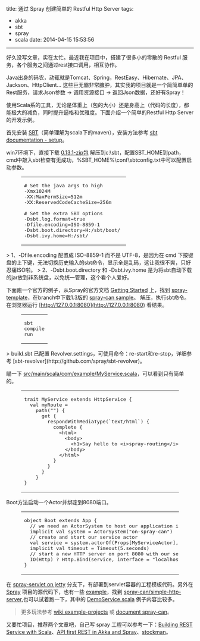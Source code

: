 title: 通过 Spray 创建简单的 Restful Http Server
tags:
  - akka
  - sbt
  - spray
  - scala
date: 2014-04-15 15:53:56
---

好久没写文章，实在太忙。最近我在项目中，搭建了很多小的零散的 Restful 服务，各个服务之间通过rest接口调用，相互协作。

Java出身的码农，动辄就是Tomcat、Spring，RestEasy、Hibernate、JPA、Jackson、HttpClient… 这些巨无霸非常臃肿，其实我的项目就是一个简简单单的Rest服务，请求Json参数 → 调用资源接口 → 返回Json数据，还好有Spray！

使用Scala系的工具，无论是体重上（包的大小）还是身高上（代码的长度），都能极大的减负，同时提升逼格和优雅度。下面介绍一个简单的Restful Http Server的开发示例。

首先安装 [SBT](http://www.scala-sbt.org)（简单理解为scala下的maven），安装方法参考 [sbt documentation - setup](http://www.scala-sbt.org/release/docs/Getting-Started/Setup.html)。

win7环境下，直接下载 [0.13.1-zip包](http://repo.scala-sbt.org/scalasbt/sbt-native-packages/org/scala-sbt/sbt/0.13.1/sbt.zip) 解压到c:\sbt，配置SBT_HOME到path，cmd中敲入sbt检查有无成功，%SBT_HOME%\conf\sbtconfig.txt中可以配置启动参数。

<figure class="highlight haml"><table><tr><td class="code"><pre><span class="line"># Set the java args to high</span>
<span class="line">-<span class="ruby"><span class="constant">Xmx1024M</span></span>
<span class="line"></span>-<span class="ruby"><span class="constant">XX</span><span class="symbol">:MaxPermSize=</span><span class="number">512</span>m</span>
<span class="line"></span>-<span class="ruby"><span class="constant">XX</span><span class="symbol">:ReservedCodeCacheSize=</span><span class="number">256</span>m</span>
<span class="line"></span></span>
<span class="line"># Set the extra SBT options</span>
<span class="line">-<span class="ruby"><span class="constant">Dsbt</span>.log.format=<span class="keyword">true</span></span>
<span class="line"></span>-<span class="ruby"><span class="constant">Dfile</span>.encoding=<span class="constant">ISO</span>-<span class="number">8859</span>-<span class="number">1</span></span>
<span class="line"></span>-<span class="ruby"><span class="constant">Dsbt</span>.boot.directory=<span class="constant">H</span><span class="symbol">:/sbt/boot/</span> </span>
<span class="line"></span>-<span class="ruby"><span class="constant">Dsbt</span>.ivy.home=<span class="constant">H</span><span class="symbol">:/sbt/</span></span></span>
</pre></td></tr></table></figure>
<a id="more"></a>
> 1、-Dfile.encoding 配置成 ISO-8859-1 而不是 UTF-8，是因为在 cmd 下按键盘的上下键，无法切换历史输入的sbt命令，显示全是乱码，这让我很不爽，只好忍痛ISO啦。
> 2、-Dsbt.boot.directory 和 -Dsbt.ivy.home 是为将sbt自动下载的jar放到非系统盘，以免统一管理，这个看个人爱好。

下面跑一个官方的例子，从Spray的官方文档 [Getting Started](http://spray.io/introduction/getting-started) 上，找到 [spray-template](https://github.com/spray/spray-template)，在branch中下载1.3版的 [spray-can sample](http://github.com/spray/spray-template/tree/on_spray-can_1.3)。
解压，执行sbt命令。在浏览器运行 [http://127.0.0.1:8080](http://127.0.0.1:8080) 看结果。

<figure class="highlight applescript"><table><tr><td class="code"><pre><span class="line">sbt</span>
<span class="line">compile</span>
<span class="line"><span class="command">run</span></span>
</pre></td></tr></table></figure>
> build.sbt 已配置 Revolver.settings，可使用命令：re-start和re-stop，详细参考 [sbt-revolver](http://github.com/spray/sbt-revolver)。

瞄一下 [src/main/scala/com/example/MyService.scala](https://github.com/spray/spray-template/blob/on_spray-can_1.3/src/main/scala/com/example/MyService.scala)，可以看到只有简单的。
<figure class="highlight scala"><table><tr><td class="code"><pre><span class="line"><span class="class"><span class="keyword">trait</span> <span class="title">MyService</span> <span class="keyword"><span class="keyword">extends</span></span> <span class="title">HttpService</span> &#123;</span></span>
<span class="line">  <span class="function"><span class="keyword">val</span> <span class="title">myRoute</span> =</span></span>
<span class="line">    path(<span class="string">""</span>) &#123;</span>
<span class="line">      get &#123;</span>
<span class="line">        respondWithMediaType(`text/html`) &#123;</span>
<span class="line">          complete &#123;</span>
<span class="line">            &lt;html&gt;</span>
<span class="line">              &lt;body&gt;</span>
<span class="line">                &lt;h1&gt;<span class="type">Say</span> hello to &lt;i&gt;spray-routing&lt;/i&gt; on &lt;i&gt;spray-can&lt;/i&gt;!&lt;/h1&gt;</span>
<span class="line">              &lt;/body&gt;</span>
<span class="line">            &lt;/html&gt;</span>
<span class="line">          &#125;</span>
<span class="line">        &#125;</span>
<span class="line">      &#125;</span>
<span class="line">    &#125;</span>
<span class="line">&#125;</span>
</pre></td></tr></table></figure>

Boot方法启动一个Actor并绑定到8080端口。
<figure class="highlight scala"><table><tr><td class="code"><pre><span class="line"><span class="class"><span class="keyword">object</span> <span class="title">Boot</span> <span class="keyword"><span class="keyword">extends</span></span> <span class="title">App</span> &#123;</span></span>
<span class="line">  <span class="comment">// we need an ActorSystem to host our application in</span></span>
<span class="line">  <span class="keyword">implicit</span> <span class="function"><span class="keyword">val</span> <span class="title">system</span> =</span> <span class="type">ActorSystem</span>(<span class="string">"on-spray-can"</span>)</span>
<span class="line">  <span class="comment">// create and start our service actor</span></span>
<span class="line">  <span class="function"><span class="keyword">val</span> <span class="title">service</span> =</span> system.actorOf(<span class="type">Props</span>[<span class="type">MyServiceActor</span>], <span class="string">"demo-service"</span>)</span>
<span class="line">  <span class="keyword">implicit</span> <span class="function"><span class="keyword">val</span> <span class="title">timeout</span> =</span> <span class="type">Timeout</span>(<span class="number">5.</span>seconds)</span>
<span class="line">  <span class="comment">// start a new HTTP server on port 8080 with our service actor as the handler</span></span>
<span class="line">  <span class="type">IO</span>(<span class="type">Http</span>) ? <span class="type">Http</span>.<span class="type">Bind</span>(service, interface = <span class="string">"localhost"</span>, port = <span class="number">8080</span>)</span>
<span class="line">&#125;</span>
</pre></td></tr></table></figure>

在 [spray-servlet on jetty](http://github.com/spray/spray-template/tree/on_jetty_1.3) 分支下，有部署到servlet容器的工程模板代码。另外在 [Spray](http://github.com/spray/spray) 项目的源代码下，也有一些 [example](http://github.com/spray/spray/tree/master/examples)，找到 [spray-can/simple-http-server](http://github.com/spray/spray/tree/master/examples/spray-can/simple-http-server),也可以试着跑一下，其中的 [DemoService.scala](https://github.com/spray/spray/blob/master/examples/spray-can/simple-http-server/src/main/scala/spray/examples/DemoService.scala) 例子内容比较多。

> 更多玩法参考 [wiki example-projects](http://github.com/spray/spray/wiki/Example-Projects) 或 [document spray-can](http://spray.io/documentation/1.2.1/spray-can/)。

又要忙项目，推荐两个文章吧，自己写 spray 工程可以参考一下：[Building REST Service with Scala](http://sysgears.com/articles/building-rest-service-with-scala)、[API first REST in Akka and Spray](http://www.cakesolutions.net/teamblogs/2012/07/29/api-first-rest-in-akka-and-spray)、[stockman](https://github.com/mhamrah/stockman)。

<!-- 
参考文档
* [用 Spray 建立一個簡單的 RESTful API Server](http://swind.code-life.info/posts/build-restful-api-server-by-spray.html)
-->
